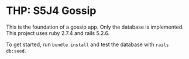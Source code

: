 # THP: S5J4 Gossip

This is the foundation of a gossip app. Only the database is implemented. This
project uses ruby 2.7.4 and rails 5.2.6.

To get started, run `bundle install` and test the database with `rails db:seed`.
